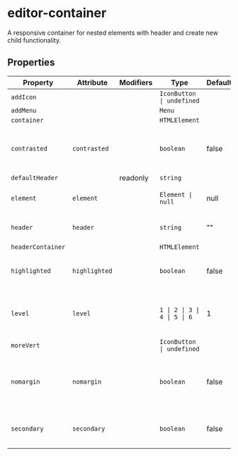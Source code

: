 # editor-container

A responsive container for nested elements with header and
create new child functionality.

## Properties

| Property          | Attribute     | Modifiers | Type                         | Default | Description                                      |
|-------------------|---------------|-----------|------------------------------|---------|--------------------------------------------------|
| `addIcon`         |               |           | `IconButton \| undefined`    |         |                                                  |
| `addMenu`         |               |           | `Menu`                       |         |                                                  |
| `container`       |               |           | `HTMLElement`                |         |                                                  |
| `contrasted`      | `contrasted`  |           | `boolean`                    | false   | Whether different background color shall be used |
| `defaultHeader`   |               | readonly  | `string`                     |         |                                                  |
| `element`         | `element`     |           | `Element \| null`            | null    | The visualized `Element`.                        |
| `header`          | `header`      |           | `string`                     | ""      | Overwrites default header text                   |
| `headerContainer` |               |           | `HTMLElement`                |         |                                                  |
| `highlighted`     | `highlighted` |           | `boolean`                    | false   | Wether outline shall be permanent                |
| `level`           | `level`       |           | `1 \| 2 \| 3 \| 4 \| 5 \| 6` | 1       | Sets the header type h1, h2, h3, h4, h5 or h6    |
| `moreVert`        |               |           | `IconButton \| undefined`    |         |                                                  |
| `nomargin`        | `nomargin`    |           | `boolean`                    | false   | Whether the container does not have margins      |
| `secondary`       | `secondary`   |           | `boolean`                    | false   | Sets the focused header color                    |
